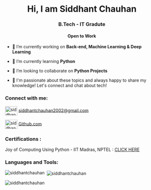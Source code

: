 
<h1 align="center">Hi, I am Siddhant Chauhan</h1>
<h3 align="center">B.Tech - IT Gradute</h3>
<h4 align="center">Open to Work</h4>

- 🔭 I’m currently working on **Back-end, Machine Learning & Deep Learning**

- 🌱 I’m currently learning **Python**

- 👯 I’m looking to collaborate on **Python Projects**

- 💬 I'm passionate about these topics and always happy to share my knowledge! Let's connect and chat about tech!

<h3 align="left">Connect with me:</h3>
<p align="left"> 
<a href= "mailto:siddhantchauhan2002@gmail.com"><img align="center" src="https://user-images.githubusercontent.com/87655422/235964556-f54771db-bafa-426d-9283-021ebcf38e94.png" alt="siddhantchauhan" height="30" width="40" /></a> <a href="mailto:siddhantchauhan2002@gmail.com">siddhantchauhan2002@gmail.com</a>


<a href= "https://github.com/sid-3q5"><img align="center" src="https://user-images.githubusercontent.com/87655422/235964799-d06da77f-9cc9-4ce5-8b50-73e5dfc98b20.png" alt="siddhantchauhan" height="30" width="40" /></a> [Github.com]([https://github.com/akshupande](https://github.com/sid-3q5))
</p>

<h3 align="left">Certifications :</h3>
<p>Joy of Computing Using Python - IIT Madras, NPTEL : <a href="https://drive.google.com/file/d/1VA5Q4xVSk_aWgCULW3SSdak1IY56lHvs/view?usp=sharing"> CLICK HERE </a></p>


<h3 align="left">Languages and Tools:</h3>

<p><img align="left" src="https://github-readme-stats.vercel.app/api/top-langs?username=sid-3q5&show_icons=true&locale=en&layout=compact&theme=dark" alt="siddhantchauhan" /></p>

<p>&nbsp;<img align="center" src="https://github-readme-stats.vercel.app/api?username=sid-3q5&count_private=true&show_icons=true&theme=dark" alt="siddhantchauhan" /></p>

<p><img align="center" src="https://github-readme-streak-stats.herokuapp.com/?user=sid-3q5&theme=dark" alt="siddhantchauhan" /></p>

